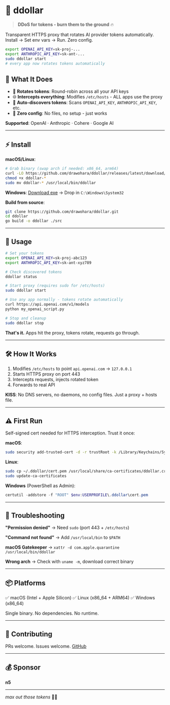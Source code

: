 # 💸 ddollar

> **DDoS for tokens - burn them to the ground** 🔥

Transparent HTTPS proxy that rotates AI provider tokens automatically. Install → Set env vars → Run. Zero config.

```bash
export OPENAI_API_KEY=sk-proj-...
export ANTHROPIC_API_KEY=sk-ant-...
sudo ddollar start
# every app now rotates tokens automatically
```

## 🎯 What It Does

- 🔀 **Rotates tokens**: Round-robin across all your API keys
- 🌐 **Intercepts everything**: Modifies `/etc/hosts` - ALL apps use the proxy
- 🤖 **Auto-discovers tokens**: Scans `OPENAI_API_KEY`, `ANTHROPIC_API_KEY`, etc.
- 🚀 **Zero config**: No files, no setup - just works

**Supported**: OpenAI · Anthropic · Cohere · Google AI

---

## ⚡ Install

**macOS/Linux**:
```bash
# Grab binary (swap arch if needed: x86_64, arm64)
curl -LO https://github.com/drawohara/ddollar/releases/latest/download/ddollar-$(uname -s | tr '[:upper:]' '[:lower:]')-$(uname -m)
chmod +x ddollar-*
sudo mv ddollar-* /usr/local/bin/ddollar
```

**Windows**: [Download exe](https://github.com/drawohara/ddollar/releases) → Drop in `C:\Windows\System32`

**Build from source**:
```bash
git clone https://github.com/drawohara/ddollar.git
cd ddollar
go build -o ddollar ./src
```

---

## 🚀 Usage

```bash
# Set your tokens
export OPENAI_API_KEY=sk-proj-abc123
export ANTHROPIC_API_KEY=sk-ant-xyz789

# Check discovered tokens
ddollar status

# Start proxy (requires sudo for /etc/hosts)
sudo ddollar start

# Use any app normally - tokens rotate automatically
curl https://api.openai.com/v1/models
python my_openai_script.py

# Stop and cleanup
sudo ddollar stop
```

**That's it.** Apps hit the proxy, tokens rotate, requests go through.

---

## 🛠️ How It Works

1. Modifies `/etc/hosts` to point `api.openai.com` → `127.0.0.1`
2. Starts HTTPS proxy on port 443
3. Intercepts requests, injects rotated token
4. Forwards to real API

**KISS**: No DNS servers, no daemons, no config files. Just a proxy + hosts file.

---

## ⚠️ First Run

Self-signed cert needed for HTTPS interception. Trust it once:

**macOS**:
```bash
sudo security add-trusted-cert -d -r trustRoot -k /Library/Keychains/System.keychain ~/.ddollar/cert.pem
```

**Linux**:
```bash
sudo cp ~/.ddollar/cert.pem /usr/local/share/ca-certificates/ddollar.crt
sudo update-ca-certificates
```

**Windows** (PowerShell as Admin):
```powershell
certutil -addstore -f "ROOT" $env:USERPROFILE\.ddollar\cert.pem
```

---

## 🐛 Troubleshooting

**"Permission denied"** → Need `sudo` (port 443 + `/etc/hosts`)

**"Command not found"** → Add `/usr/local/bin` to `$PATH`

**macOS Gatekeeper** → `xattr -d com.apple.quarantine /usr/local/bin/ddollar`

**Wrong arch** → Check with `uname -m`, download correct binary

---

## 📦 Platforms

✅ macOS (Intel + Apple Silicon)
✅ Linux (x86_64 + ARM64)
✅ Windows (x86_64)

Single binary. No dependencies. No runtime.

---

## 🤝 Contributing

PRs welcome. Issues welcome. [GitHub](https://github.com/drawohara/ddollar)

---

## 💰 Sponsor

**n5**

---

*max out those tokens* 💸🔥
